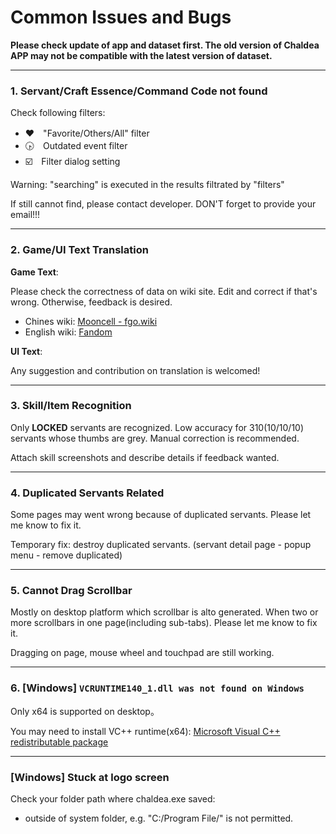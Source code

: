 Common Issues and Bugs
================

**Please check update of app and dataset first. The old version of Chaldea APP may not be compatible with the latest version of dataset.**


----------
### 1. Servant/Craft Essence/Command Code not found
Check following filters:
  * ❤️　"Favorite/Others/All" filter
  * 🕟　Outdated event filter
  * ☑️　Filter dialog setting

Warning: "searching" is executed in the results filtrated by "filters"

If still cannot find, please contact developer. DON'T forget to provide your email!!!

----------
### 2. Game/UI Text Translation

**Game Text**:

Please check the correctness of data on wiki site. Edit and correct if that's wrong. Otherwise, feedback is desired.

  - Chines wiki: [Mooncell - fgo.wiki](https://fgo.wiki)
  - English wiki: [Fandom](https://fategrandorder.fandom.com/wiki/Fate/Grand_Order_Wikia)

**UI Text**:

Any suggestion and contribution on translation is welcomed!


----------
### 3. Skill/Item Recognition
Only **LOCKED** servants are recognized. Low accuracy for 310(10/10/10) servants whose thumbs are grey.
 Manual correction is recommended.

Attach skill screenshots and describe details if feedback wanted.


----------
### 4. Duplicated Servants Related
Some pages may went wrong because of duplicated servants. Please let me know to fix it.

Temporary fix: destroy duplicated servants. (servant detail page - popup menu - remove duplicated)


----------
### 5. Cannot Drag Scrollbar
Mostly on desktop platform which scrollbar is alto generated. 
When two or more scrollbars in one page(including sub-tabs). Please let me know to fix it.

Dragging on page, mouse wheel and touchpad are still working. 


----------
### 6. [Windows] `VCRUNTIME140_1.dll was not found on Windows`

Only x64 is supported on desktop。

You may need to install VC++ runtime(x64): [Microsoft Visual C++ redistributable package](https://support.microsoft.com/en-us/help/2977003/the-latest-supported-visual-c-downloads)

----------
### [Windows] Stuck at logo screen
Check your folder path where chaldea.exe saved: 
- outside of system folder, e.g. "C:/Program File/" is not permitted. 
